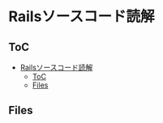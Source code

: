 # Railsソースコード読解

## ToC

- [Railsソースコード読解](#railsソースコード読解)
  - [ToC](#toc)
  - [Files](#files)

## Files

```sh



```